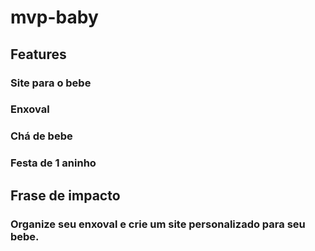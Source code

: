 # mvp-baby

## Features
### Site para o bebe
### Enxoval
### Chá de bebe
### Festa de 1 aninho

## Frase de impacto

### Organize seu enxoval e crie um site personalizado para seu bebe.
